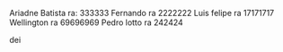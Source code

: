 Ariadne Batista ra: 333333
Fernando ra 2222222
Luis felipe ra 17171717
Wellington ra 69696969
Pedro lotto ra 242424

dei
